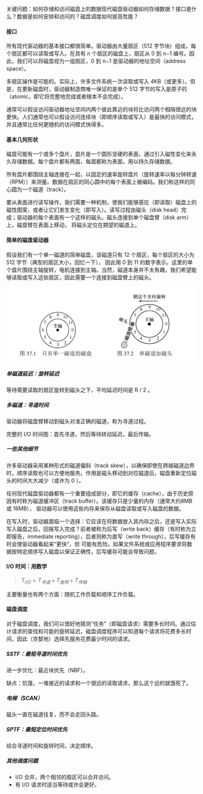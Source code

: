 关键问题：如何存储和访问磁盘上的数据现代磁盘驱动器如何存储数据？接口是什么？数据是如何安排和访问的？磁盘调度如何提高性能？

#### 接口

所有现代驱动器的基本接口都很简单。驱动器由大量扇区（512 字节块）组成，每个扇区都可以读取或写入。在具有 n 个扇区的磁盘上，扇区从 0 到 n−1 编号。因此，我们可以将磁盘视为一组扇区，0 到 n−1 是驱动器的地址空间（address space）。

多扇区操作是可能的。实际上，许多文件系统一次读取或写入 4KB（或更多）。但是，在更新磁盘时，驱动器制造商唯一保证的是单个 512 字节的写入是原子的（atomic，即它将完整地完成或者根本不会完成）。

通常可以假设访问驱动器地址空间内两个彼此靠近的块将比访问两个相隔很远的块更快。人们通常也可以假设访问连续块（即顺序读取或写入）是最快的访问模式，并且通常比任何更随机的访问模式快得多。

#### 基本几何形状

磁盘可能有一个或多个盘片，盘片是一个圆形坚硬的表面，通过引入磁性变化来永久存储数据。每个盘片都有两面，每面都称为表面，用以持久存储数据。

所有盘片都围绕主轴连接在一起，以固定的速率旋转盘片（旋转速率以每分钟转速（RPM））来测量。数据在扇区的同心圆中的每个表面上被编码。我们称这样的同心圆为一个磁道（track）。

要从表面进行读写操作，我们需要一种机制，使我们能够感应（即读取）磁盘上的磁性图案，或者让它们发生变化（即写入）。读写过程由磁头（disk head）完成；驱动器的每个表面有一个这样的磁头。磁头连接到单个磁盘臂（disk arm）上，磁盘臂在表面上移动， 将磁头定位在期望的磁道上。

#### 简单的磁盘驱动器

假设我们有一个单一磁道的简单磁盘，该磁道只有 12 个扇区，每个扇区的大小为 512 字节（典型的扇区大小，回忆一下），
因此用 0 到 11 的数字表示。这里的单个盘片围绕主轴旋转，电机连接到主轴。当然，磁道本身并不太有趣，我们希望能够读取或写入这些扇区，因此需要一个连接到磁盘臂上的磁头。

![img](../res/2203291.png)

##### 单磁道延迟：旋转延迟

等待需要读取的扇区旋转到磁头之下，平均延迟时间是 R / 2 。

##### 多磁道：寻道时间

驱动器将磁盘臂移动到磁头对准正确的磁道，称为寻道过程。

完整的 I/O 时间图：首先寻道，然后等待转动延迟，最后传输。

##### 一些其他细节

许多驱动器采用某种形式的磁道偏斜（track skew），以确保即使在跨越磁道边界时，顺序读取也可以方便地服务。作用是磁头移动到对应磁道后，磁盘重新定位磁头的时间大大减少（或许为 0 ）。

任何现代磁盘驱动器都有一个重要组成部分，即它的缓存（cache），由于历史原因有时称为磁道缓冲区（track buffer）。该缓存只是少量的内存（通常大约8MB或 16MB）， 驱动器可以使用这些内存来保存从磁盘读取或写入磁盘的数据。

在写入时，驱动器面临一个选择：它应该在将数据放入其内存之后，还是写入实际写入磁盘之后，回报写入完成？前者被称为后写（write back）缓存（有时称为立即报告，immediate reporting），后者则称为直写（write through）。后写缓存有时会使驱动器看起来“更快”，但 可能有危险。如果文件系统或应用程序要求将数据按特定顺序写入磁盘以保证正确性，后写缓存可能会导致问题。

#### I/O 时间：用数学

> $T_{I/O} = T_{寻道} + T_{旋转} + T_{传输}$

主要衡量也有两个方面：随机工作负载和顺序工作负载。

#### 磁盘调度

对于磁盘调度，我们可以很好地猜测“任务”（即磁盘请求）需要多长时间。通过估计请求的查找和可能的旋转延迟，磁盘调度程序可以知道每个请求将花费多长时间，因此（贪婪地）选择先服务花费最少时间的请求。

##### SSTF：最短寻道时间优先

进一步优化：最近块优先（NBF）。

缺点：饥饿，一堆接近的请求和一个很远的读取请求，那么这个远的就饿死了。

##### 电梯（SCAN）

磁头一直在磁道往复，而不会走回头路。

##### SPTF：最短定位时间优先

综合寻道时间和旋转时间，决定顺序。

##### 其他调度问题

- I/O 合并，两个相邻的扇区可以合并访问。
- 有 I/O 请求时适当等待或许会更好。



